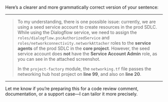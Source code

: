 Here’s a clearer and more grammatically correct version of your sentence:

---

> To my understanding, there is one possible issue: currently, we are using a seed service account to create resources in the prod SDLC. While using the Dialogflow service, we need to assign the `roles/dialogflow.pscAuthorizedService` and `roles/networkconnectivity.networkAttacher` roles to the **service agents** of the prod SDLC in the **core project**. However, the seed service account does **not** have the **Service Account Admin** role, as you can see in the attached screenshot.
>
> In the `project-factory` module, the `networking.tf` file passes the networking hub host project on **line 99**, and also on **line 20**.

---

Let me know if you’re preparing this for a code review comment, documentation, or a support case—I can tailor it more precisely.
